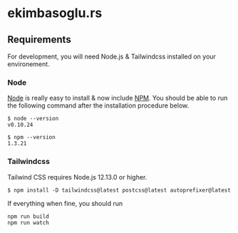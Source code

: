 # ekimbasoglu.rs

## Requirements
For development, you will need Node.js & Tailwindcss installed on your environement.

### Node

[Node](http://nodejs.org/) is really easy to install & now include [NPM](https://npmjs.org/).
You should be able to run the following command after the installation procedure
below.

    $ node --version
    v0.10.24

    $ npm --version
    1.3.21
    
### Tailwindcss

Tailwind CSS requires Node.js 12.13.0 or higher.

    $ npm install -D tailwindcss@latest postcss@latest autoprefixer@latest
    
If everything when fine, you should run

    npm run build
    npm run watch
